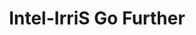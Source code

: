 ---
id: intel-irris_further
title: 7. Intel-IrriS Go Further
description: In this unit, we will give leads to follow to go beyond the achievments of Intel-IrriS.
difficulty: intermediary
delay_start: 5w
duration: 1w
---